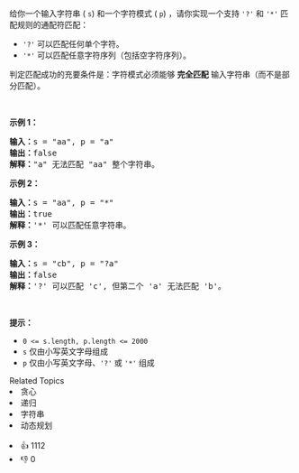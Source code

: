 <div class="title__3Vvk">
 给你一个输入字符串 (
 <code>s</code>) 和一个字符模式 (
 <code>p</code>) ，请你实现一个支持 
 <code>'?'</code> 和 
 <code>'*'</code> 匹配规则的通配符匹配：
</div>

<ul> 
 <li class="title__3Vvk"><code>'?'</code> 可以匹配任何单个字符。</li> 
 <li class="title__3Vvk"><code>'*'</code> 可以匹配任意字符序列（包括空字符序列）。</li> 
</ul>

<div class="original__bRMd"> 
 <div> 
  <p>判定匹配成功的充要条件是：字符模式必须能够 <strong>完全匹配</strong> 输入字符串（而不是部分匹配）。</p> 
 </div> 
</div> &nbsp;

<p><strong class="example">示例 1：</strong></p>

<pre>
<strong>输入：</strong>s = "aa", p = "a"
<strong>输出：</strong>false
<strong>解释：</strong>"a" 无法匹配 "aa" 整个字符串。
</pre>

<p><strong class="example">示例 2：</strong></p>

<pre>
<strong>输入：</strong>s = "aa", p = "*"
<strong>输出：</strong>true
<strong>解释：</strong>'*' 可以匹配任意字符串。
</pre>

<p><strong class="example">示例 3：</strong></p>

<pre>
<strong>输入：</strong>s = "cb", p = "?a"
<strong>输出：</strong>false
<strong>解释：</strong>'?' 可以匹配 'c', 但第二个 'a' 无法匹配 'b'。
</pre>

<p>&nbsp;</p>

<p><strong>提示：</strong></p>

<ul> 
 <li><code>0 &lt;= s.length, p.length &lt;= 2000</code></li> 
 <li><code>s</code> 仅由小写英文字母组成</li> 
 <li><code>p</code> 仅由小写英文字母、<code>'?'</code> 或 <code>'*'</code> 组成</li> 
</ul>

<div><div>Related Topics</div><div><li>贪心</li><li>递归</li><li>字符串</li><li>动态规划</li></div></div><br><div><li>👍 1112</li><li>👎 0</li></div>